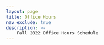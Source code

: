 ```yaml
---
layout: page
title: Office Hours
nav_exclude: true
description: >-
    Fall 2022 Office Hours Schedule
---
```


